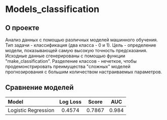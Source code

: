 # Models_classification

## О проекте
Анализ данных с помощью различных моделей машинного обучения.
Тип задачи - классификация (два класса - 0 и 1). 
Цель - определение модели, показывающей самую высокую точность предсказания.
Исходные данные сгенерированы с помощью функции "make_classification". Разделение классов - нечеткое, чтобы продемонстрировать преимущества "сложных" моделей прогнозирования с большим количеством настраиваемых параметров.

## Сравнение моделей
|         Model       | Log Loss |  Score   |   AUC   | 
|:-----------------   |:--------:|:--------:|:-------:|
| Logistic Regression |  0.4574  |  0.7867  |  0.984  |
